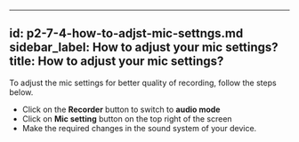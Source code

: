 ---
id: p2-7-4-how-to-adjst-mic-settngs.md
sidebar_label: How to adjust your mic settings?
title: How to adjust your mic settings?
------

To adjust the mic settings for better quality of recording, follow the steps below.

* Click on the **Recorder** button to switch to **audio mode**
* Click on **Mic setting** button on the top right of the screen
* Make the required changes in the sound system of your device.

